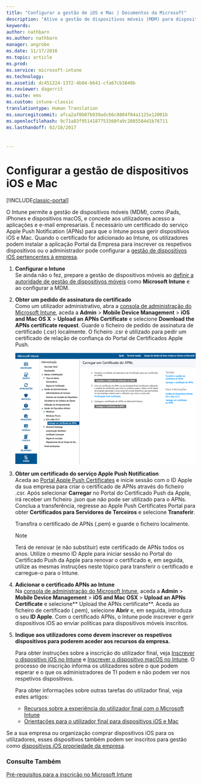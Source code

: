 ```yaml
---
title: "Configurar a gestão de iOS e Mac | Documentos da Microsoft"
description: "Ative a gestão de dispositivos móveis (MDM) para dispositivos iOS, incluindo iPads e iPhones, bem como dispositivos Mac OS X com o Microsoft Intune."
keywords: 
author: nathbarn
ms.author: nathbarn
manager: angrobe
ms.date: 11/17/2016
ms.topic: article
ms.prod: 
ms.service: microsoft-intune
ms.technology: 
ms.assetid: dc451224-1372-4b84-b641-cfa67cb3849b
ms.reviewer: dagerrit
ms.suite: ems
ms.custom: intune-classic
translationtype: Human Translation
ms.sourcegitcommit: afca2af0b07b939adc66c8804f04a1125e12001b
ms.openlocfilehash: 9c71a83f9514187753360fa9c2085584d1b76711
ms.lasthandoff: 02/18/2017


---
```


# <a name="set-up-ios-and-mac-device-management"></a>Configurar a gestão de dispositivos iOS e Mac

[!INCLUDE[classic-portal](../includes/classic-portal.md)]

O Intune permite a gestão de dispositivos móveis (MDM), como iPads, iPhones e dispositivos macOS, e concede aos utilizadores acesso a aplicações e e-mail empresariais. É necessário um certificado do serviço Apple Push Notification (APNs) para que o Intune possa gerir dispositivos iOS e Mac. Quando o certificado for adicionado ao Intune, os utilizadores podem instalar a aplicação Portal da Empresa para inscrever os respetivos dispositivos ou o administrador pode configurar a [gestão de dispositivos iOS pertencentes à empresa](enroll-corporate-owned-ios-devices-in-microsoft-intune.md).

1.  **Configurar o Intune**<br>
    Se ainda não o fez, prepare a gestão de dispositivos móveis ao [definir a autoridade de gestão de dispositivos móveis](prerequisites-for-enrollment.md#step-2-set-mdm-authority) como **Microsoft Intune** e ao configurar a MDM.

2.  **Obter um pedido de assinatura do certificado**<br>
    Como um utilizador administrativo, abra a [consola de administração do Microsoft Intune](http://manage.microsoft.com), aceda a **Admin** &gt; **Mobile Device Management** &gt; **iOS and Mac OS X** &gt; **Upload an APNs Certificate** e selecione **Download the APNs certificate request**. Guarde o ficheiro de pedido de assinatura de certificado (.csr) localmente. O ficheiro .csr é utilizado para pedir um certificado de relação de confiança do Portal de Certificados Apple Push.

    ![Caixa de diálogo Carregar certificado do APNs](../media/Intune-iOS-enrollment-with-apns.png)

3.  **Obter um certificado do serviço Apple Push Notification**<br>
    Aceda ao [Portal Apple Push Certificates](http://go.microsoft.com/fwlink/?LinkId=269844) e inicie sessão com o ID Apple da sua empresa para criar o certificado de APNs através do ficheiro .csr. Após selecionar **Carregar** no Portal do Certificado Push da Apple, irá receber um ficheiro .json que não pode ser utilizado para o APNs. Conclua a transferência, regresse ao Apple Push Certificates Portal para obter **Certificados para Servidores de Terceiros** e selecione **Transferir**.

    Transfira o certificado de APNs (.pem) e guarde o ficheiro localmente.

    > [!NOTE]
    > Terá de renovar (e não substituir) este certificado de APNs todos os anos. Utilize o mesmo ID Apple para iniciar sessão no Portal do Certificado Push da Apple para renovar o certificado e, em seguida, utilize as mesmas instruções neste tópico para transferir o certificado e carregue-o para o Intune.

4.  **Adicionar o certificado APNs ao Intune**<br>
    Na [consola de administração do Microsoft Intune](http://manage.microsoft.com), aceda a **Admin** &gt; **Mobile Device Management** &gt; **iOS and Mac OSX** &gt; **Upload an APNs Certificate** e selecione** Upload the APNs certificate**. Aceda ao ficheiro de certificado (.pem), selecione **Abrir** e, em seguida, introduza o seu **ID Apple**. Com o certificado APNs, o Intune pode inscrever e gerir dispositivos iOS ao enviar políticas para dispositivos móveis inscritos.

5.  **Indique aos utilizadores como devem inscrever os respetivos dispositivos para poderem aceder aos recursos da empresa.**

    Para obter instruções sobre a inscrição do utilizador final, veja [Inscrever o dispositivo iOS no Intune](../enduser/enroll-your-device-in-intune-ios.md) e [Inscrever o dispositivo macOS no Intune](../enduser/enroll-your-device-in-intune-macos.md). O processo de inscrição informa os utilizadores sobre o que podem esperar e o que os administradores de TI podem e não podem ver nos respetivos dispositivos.

    Para obter informações sobre outras tarefas do utilizador final, veja estes artigos:
    - [Recursos sobre a experiência do utilizador final com o Microsoft Intune](how-to-educate-your-end-users-about-microsoft-intune.md)
    - [Orientações para o utilizador final para dispositivos iOS e Mac](../enduser/using-your-ios-or-macOS-device-with-intune.md)

Se a sua empresa ou organização comprar dispositivos iOS para os utilizadores, esses dispositivos também podem ser inscritos para gestão como [dispositivos iOS propriedade da empresa](enroll-corporate-owned-ios-devices-in-microsoft-intune.md).

### <a name="see-also"></a>Consulte Também
[Pré-requisitos para a inscrição no Microsoft Intune](prerequisites-for-enrollment.md)

